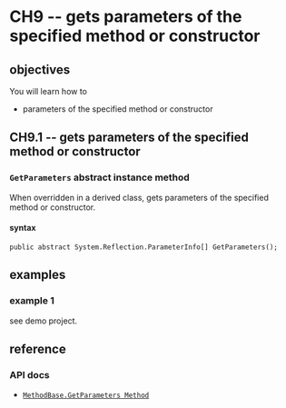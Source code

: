 # CH9 -- gets parameters of the specified method or constructor
## objectives
You will learn how to

+ parameters of the specified method or constructor

## CH9.1 -- gets parameters of the specified method or constructor
### `GetParameters` abstract instance method
When overridden in a derived class, gets parameters of the specified method or constructor.

#### syntax
```
public abstract System.Reflection.ParameterInfo[] GetParameters();
```

## examples
### example 1
see demo project.

## reference
### API docs
+ [`MethodBase.GetParameters Method`](https://learn.microsoft.com/en-us/dotnet/api/system.reflection.methodbase.getparameters?view=net-9.0) 